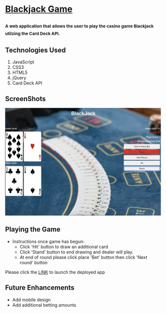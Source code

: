 # <u>Blackjack Game</u>

###  <sub>A web application that allows the user to play the casino game Blackjack utilzing the Card Deck API.<sub>

## Technologies Used

1. JavaScript
2. CSS3
3. HTML5
4. jQuery
5. Card Deck API

## ScreenShots
![Blackjack screenshot](Blackjack1.png)

## Playing the Game
* Instructions once game has begun: 
    * Click 'Hit' button to draw an additional card
    * Click 'Stand' button to end drawing and dealer will play.
    * At end of round please click place 'Bet' button then click 'Next round' button

Please click the [LINK](https://danf8.github.io/Blackjack-game/) to launch the deployed app

## Future Enhancements
* Add mobile design
* Add additional betting amounts

